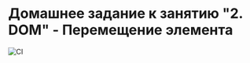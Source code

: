 # Домашнее задание к занятию "2. DOM" - Перемещение элемента

![CI](https://github.com/gorynch/ahj-dom/actions/workflows/web.yml/badge.svg)

